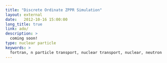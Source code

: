 ```yaml
---
title: "Discrete Ordinate ZPPR Simulation"
layout: external
date:   2012-10-16 15:00:00
long_title: true
link: ado/
description: >
  coming soon!
type: nuclear particle
keywords: >
  fortran, n particle transport, nuclear transport, nuclear, neutron
---
```

